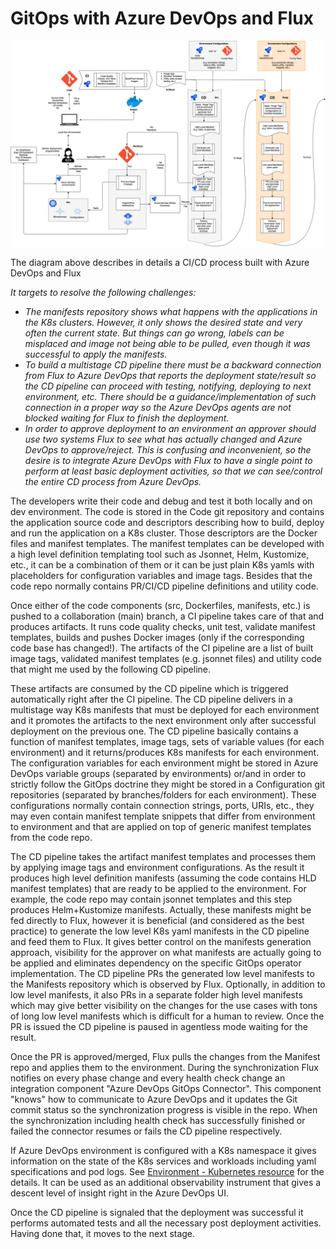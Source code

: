 # GitOps with Azure DevOps and Flux

![gitops-detailed-flow.png](images/gitops-detailed-flow.png)

The diagram above describes in details a CI/CD process built with Azure DevOps and Flux

<i>
It targets to resolve the following challenges:

- The manifests repository shows what happens with the applications in the K8s clusters. However, it only shows the desired state and very often the current state. But things can go wrong, labels can be misplaced and image not being able to be pulled, even though it was successful to apply the manifests.
- To build a multistage CD pipeline there must be a backward connection from Flux to Azure DevOps that reports the deployment state/result so the CD pipeline can proceed with testing, notifying, deploying to next environment, etc. There should be a guidance/implementation of such connection in a proper way so the Azure DevOps agents are not blocked waiting for Flux to finish the deployment.
- In order to approve deployment to an environment an approver should use two systems Flux to see what has actually changed and Azure DevOps to approve/reject. This is confusing and inconvenient, so the desire is to integrate Azure DevOps with Flux to have a single point to perform at least basic deployment activities, so that we can see/control the entire CD process from Azure DevOps.
</i>

The developers write their code and debug and test it both locally and on dev environment. The code is stored in the Code git repository and contains the application source code and descriptors describing how to build, deploy and run the application on a K8s cluster. Those descriptors are the Docker files and manifest templates. The manifest templates can be developed with a high level definition templating tool such as Jsonnet, Helm, Kustomize, etc., it can be a combination of them or it can be just plain K8s yamls with placeholders for configuration variables and image tags. Besides that the code repo normally contains PR/CI/CD pipeline definitions and utility code.  

Once either of the code components (src, Dockerfiles, manifests, etc.) is pushed to a collaboration (main) branch, a CI pipeline takes care of that and produces artifacts. It runs code quality checks, unit test, validate manifest templates, builds and pushes Docker images (only if the corresponding code base has changed!). The artifacts of the CI pipeline are a list of built image tags, validated manifest templates (e.g. jsonnet files) and utility code that might me used by the following CD pipeline.

These artifacts are consumed by the CD pipeline which is triggered automatically right after the CI pipeline. The CD pipeline delivers in a multistage way K8s manifests that must be deployed for each environment and it promotes the artifacts to the next environment only after successful deployment on the previous one. The CD pipeline basically contains a function of manifest templates, image tags, sets of variable values (for each environment) and it returns/produces K8s manifests for each environment. The configuration variables for each environment might be stored in Azure DevOps variable groups (separated by environments) or/and in order to strictly follow the GitOps doctrine they might be stored in a Configuration git repositories (separated by branches/folders for each environment). These configurations normally contain connection strings, ports, URIs, etc., they may even contain manifest template snippets that differ from environment to environment and that are applied on top of generic manifest templates from the code repo.

The CD pipeline takes the artifact manifest templates and processes them by applying image tags and environment configurations. As the result it produces high level definition manifests (assuming the code contains HLD manifest templates) that are ready to be applied to the environment. For example, the code repo may contain jsonnet templates and this step produces Helm+Kustomize manifests. Actually, these manifests might be fed directly to Flux, however it is beneficial (and considered as the best practice) to generate the low level K8s yaml manifests in the CD pipeline and feed them to Flux. It gives better control on the manifests generation approach, visibility for the approver on what manifests are actually going to be applied and eliminates dependency on the specific GitOps operator implementation. The CD pipeline PRs the generated low level manifests to the Manifests repository which is observed by Flux. Optionally, in addition to low level manifests, it also PRs in a separate folder high level manifests which may give better visibility on the changes for the use cases with tons of long low level manifests which is difficult for a human to review. Once the PR is issued the CD pipeline is paused in agentless mode waiting for the result.

Once the PR is approved/merged, Flux pulls the changes from the Manifest repo and applies them to the environment. During the synchronization Flux notifies on every phase change and every health check change an integration component "Azure DevOps GitOps Connector". This component "knows" how to communicate to Azure DevOps and it updates the Git commit status so the synchronization progress is visible in the repo. When the synchronization including health check has successfully finished or failed the connector resumes or fails the CD pipeline respectively.

If Azure DevOps environment is configured with a K8s namespace it gives information on the state of the K8s services and workloads including yaml specifications and pod logs. See [Environment - Kubernetes resource](https://docs.microsoft.com/azure/devops/pipelines/process/environments-kubernetes?view=azure-devops) for the details. It can be used as an additional observability instrument that gives a descent level of insight right in the Azure DevOps UI.

Once the CD pipeline is signaled that the deployment was successful it performs automated tests and all the necessary post deployment activities. Having done that, it moves to the next stage.
